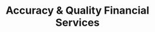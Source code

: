 ---
title: "Accuracy & Quality Financial Services"
url: /tulsa/accuracy-and-quality-financial-services/
shop: vacant
---